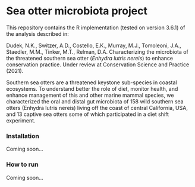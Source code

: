 # Sea otter microbiota project

This repository contains the R implementation (tested on version 3.6.1) of the analysis described in:

Dudek, N.K., Switzer, A.D., Costello, E.K., Murray, M.J., Tomoleoni, J.A., Staedler, M.M., Tinker, M.T., Relman, D.A. Characterizing the microbiota of the threatened southern sea otter (_Enhydra lutris nereis_) to enhance conservation practice. Under review at Conservation Science and Practice (2021).

Southern sea otters are a threatened keystone sub-species in coastal ecosystems. To understand better the role of diet, monitor health, and enhance management of this and other marine mammal species, we characterized the oral and distal gut microbiota of 158 wild southern sea otters (Enhydra lutris nereis) living off the coast of central California, USA, and 13 captive sea otters some of which participated in a diet shift experiment.

### Installation

Coming soon...

### How to run

Coming soon...
